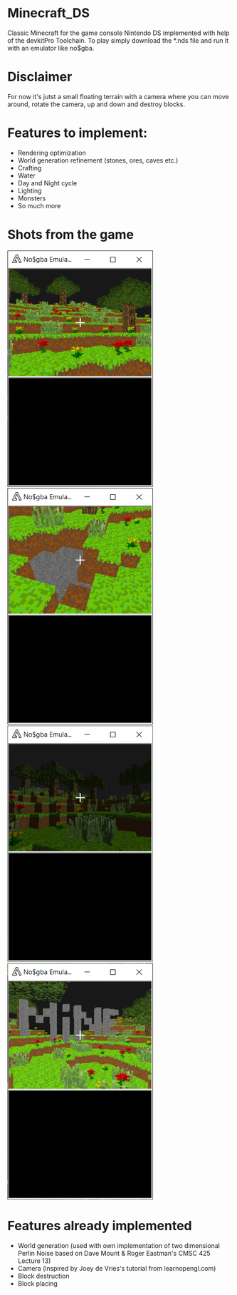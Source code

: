# Minecraft_DS
Classic Minecraft for the game console Nintendo DS implemented with help of the devkitPro Toolchain.
To play simply download the *.nds file and run it with an emulator like no$gba.

# Disclaimer
For now it's jutst a small floating terrain with a camera where you can move around, rotate the camera, up and down and destroy blocks.

# Features to implement:
  - Rendering optimization
  - World generation refinement (stones, ores, caves etc.)
  - Crafting
  - Water
  - Day and Night cycle
  - Lighting
  - Monsters
  - So much more

# Shots from the game

![](game_images/plants.png) ![](game_images/hole.png) ![](game_images/lighting.png) ![](game_images/stone_mine.png)

# Features already implemented
  - World generation (used with own implementation of two dimensional Perlin Noise based on Dave Mount & Roger Eastman's CMSC 425 Lecture 13)
  - Camera (inspired by Joey de Vries's tutorial from learnopengl.com)
  - Block destruction
  - Block placing